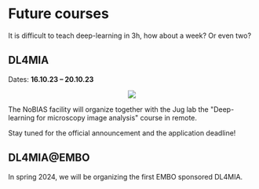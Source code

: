 # Future courses

It is difficult to teach deep-learning in 3h, how about a week? Or even two?

## DL4MIA

Dates: **16.10.23 – 20.10.23**
<p align="center">
    <img src="https://github.com/nobias-fht/restoration/blob/main/docs/images/DL4MIA_banner_2023.png?raw=true">
</p>

The NoBIAS facility will organize together with the Jug lab the "Deep-learning
for microscopy image analysis" course in remote.

Stay tuned for the official announcement and the application deadline!

## DL4MIA@EMBO

In spring 2024, we will be organizing the first EMBO sponsored DL4MIA.
